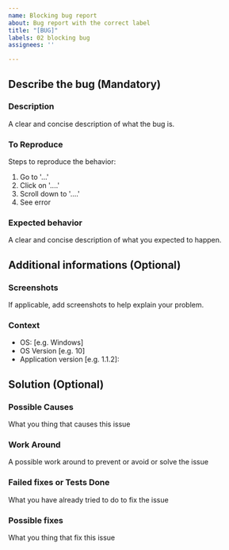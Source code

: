 ```yaml
---
name: Blocking bug report
about: Bug report with the correct label
title: "[BUG]"
labels: 02 blocking bug
assignees: ''

---
```


## Describe the bug (Mandatory)

### Description 
A clear and concise description of what the bug is.

### To Reproduce
Steps to reproduce the behavior:
1. Go to '...'
2. Click on '....'
3. Scroll down to '....'
4. See error

### Expected behavior
A clear and concise description of what you expected to happen.

## Additional informations (Optional)

### Screenshots
If applicable, add screenshots to help explain your problem.

### Context

- OS: [e.g. Windows]
- OS Version [e.g. 10]
- Application version  [e.g. 1.1.2]: 

## Solution  (Optional)

### Possible Causes
What you thing that causes this issue

### Work Around
A possible work around to prevent or avoid or solve the issue 

### Failed fixes or Tests Done
What you have already tried to do to fix the issue 

### Possible fixes
What you thing that fix this issue
